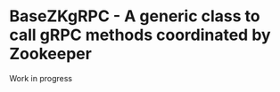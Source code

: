 BaseZKgRPC - A generic class to call gRPC methods coordinated by Zookeeper
==========================================================================

Work in progress
